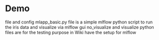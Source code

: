 # Demo
file and config
mlapp_basic.py file is a simple mlflow python script to run the iris data and visualize via mlflow gui
no_visualize and visualize python files are for the testing purpose
in Wiki have the setup for mlflow
